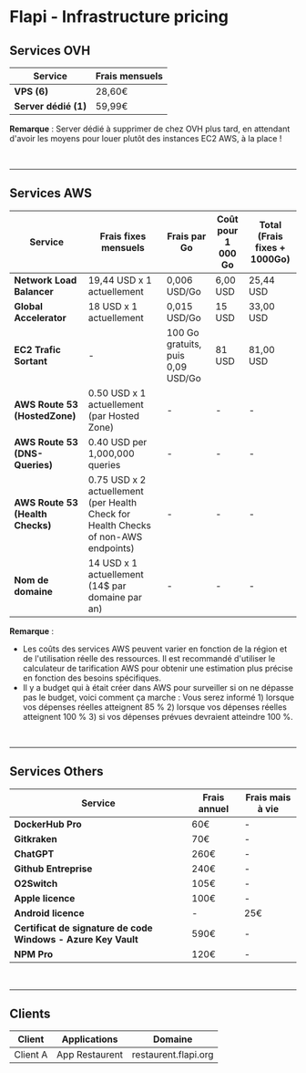 # Flapi - Infrastructure pricing

## Services OVH

| Service                                   | Frais mensuels |
|-------------------------------------------|----------------|
| **VPS (6)**                               | 28,60€         |
| **Server dédié (1)**                      | 59,99€         |

**Remarque** : Server dédié à supprimer de chez OVH plus tard, en attendant d'avoir les moyens pour louer plutôt des instances EC2 AWS, à la place !

<br />

---

## Services AWS

| Service                         | Frais fixes mensuels | Frais par Go                    | Coût pour 1 000 Go | Total (Frais fixes + 1000Go) |
|---------------------------------|----------------------|---------------------------------|--------------------|------------------------------|
| **Network Load Balancer**       | 19,44 USD x 1 actuellement | 0,006 USD/Go                    | 6,00 USD           | 25,44 USD                    |
| **Global Accelerator**          | 18 USD x 1 actuellement    | 0,015 USD/Go                    | 15 USD             | 33,00 USD                    |
| **EC2 Trafic Sortant**          | -                          | 100 Go gratuits, puis 0,09 USD/Go | 81 USD           | 81,00 USD                    |
| **AWS Route 53 (HostedZone)**   | 0.50 USD x 1 actuellement (par Hosted Zone)       | - | - | - |
| **AWS Route 53 (DNS-Queries)**  | 0.40 USD per 1,000,000 queries       | - | - | - |
| **AWS Route 53 (Health Checks)**| 0.75 USD x 2 actuellement (per Health Check for Health Checks of non-AWS endpoints) | - | - | - |
| **Nom de domaine**              | 14 USD x 1 actuellement (14$ par domaine par an) | - | - | - |

**Remarque** : 
- Les coûts des services AWS peuvent varier en fonction de la région et de l'utilisation réelle des ressources. Il est recommandé d'utiliser le calculateur de tarification AWS pour obtenir une estimation plus précise en fonction des besoins spécifiques.
- Il y a budget qui à était créer dans AWS pour surveiller si on ne dépasse pas le budget, voici comment ça marche : Vous serez informé 1) lorsque vos dépenses réelles atteignent 85 % 2) lorsque vos dépenses réelles atteignent 100 % 3) si vos dépenses prévues devraient atteindre 100 %.

<br />

---

## Services Others

| Service                                  | Frais annuel    | Frais mais à vie |
|------------------------------------------|-----------------|------------------|
| **DockerHub Pro**                        | 60€             | -                |
| **Gitkraken**                            | 70€             | -                |
| **ChatGPT**                              | 260€            | -                |
| **Github Entreprise**                    | 240€            | -                |
| **O2Switch**                             | 105€            | -                |
| **Apple licence**                        | 100€            | -                |
| **Android licence**                      | -               | 25€              |
| **Certificat de signature de code Windows - Azure Key Vault** | 590€   | -                |
| **NPM Pro**                              | 120€            | -                |

<br />

---

## Clients
| Client             | Applications          | Domaine               |
|--------------------|-----------------------|-----------------------|
| Client A	         | App Restaurent	       | restaurent.flapi.org	 |
